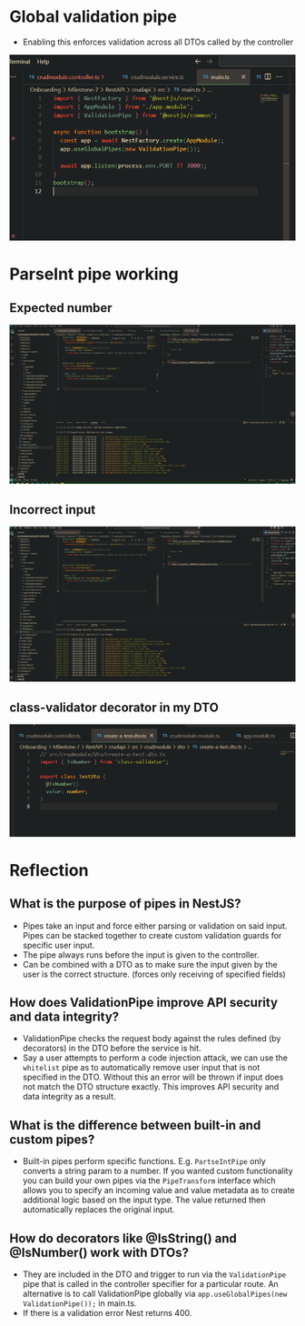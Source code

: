 # Global validation pipe
- Enabling this enforces validation across all DTOs called by the controller

![alt text](image-1.png)

# ParseInt pipe working

## Expected number

![alt text](image-2.png)

## Incorrect input

![alt text](image-3.png)

## class-validator decorator in my DTO

![alt text](image-4.png)


# Reflection

## What is the purpose of pipes in NestJS?
- Pipes take an input and force either parsing or validation on said input. Pipes can be stacked together to create custom validation guards for specific user input. 
- The pipe always runs before the input is given to the controller.
- Can be combined with a DTO as to make sure the input given by the user is the correct structure. (forces only receiving of specified fields)

## How does ValidationPipe improve API security and data integrity?
- ValidationPipe checks the request body against the rules defined (by decorators) in the DTO before the service is hit.
- Say a user attempts to perform a code injection attack, we can use the `whitelist` pipe as to automatically remove user input that is not specified in the DTO. Without this an error will be thrown if input does not match the DTO structure exactly. This improves API security and data integrity as a result.

## What is the difference between built-in and custom pipes?
- Built-in pipes perform specific functions. E.g. `PartseIntPipe` only converts a string param to a number. If you wanted custom functionality you can build your own pipes via the `PipeTransform` interface which allows you to specify an incoming value and value metadata as to create additional logic based on the input type. The value returned then automatically replaces the original input. 

## How do decorators like @IsString() and @IsNumber() work with DTOs?
- They are included in the DTO and trigger to run via the `ValidationPipe` pipe that is called in the controller specifier for a particular route. An alternative is to call ValidationPipe globally via `app.useGlobalPipes(new ValidationPipe());` in main.ts.
- If there is a validation error Nest returns 400. 
